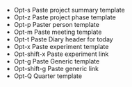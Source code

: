 
- Opt-s Paste project summary template
- Opt-z Paste project phase template
- Opt-p Paster person template
- Opt-m Paste meeting template
- Opt-t Paste Diary header for today
- Opt-x Paste experiment template
- Opt-shift-x Paste experiment link
- Opt-g Paste Generic template
- Opt-shift-g Paste generic link
- Opt-Q Quarter template
